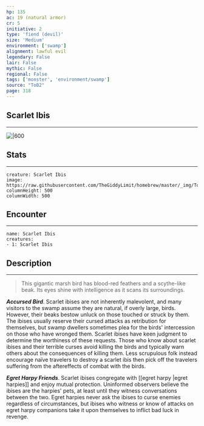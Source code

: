 ```yaml
---
hp: 135
ac: 19 (natural armor)
cr: 5
initiative: 2
type: 'fiend (devil)'    
size: 'Medium'
environment: ['swamp']
alignment: lawful evil
legendary: False
lair: False
mythic: False
regional: False
tags: ['monster', 'environment/swamp']
source: "ToB2"
page: 318
---
```


## Scarlet Ibis
---

![|600](https://raw.githubusercontent.com/TheGiddyLimit/homebrew/master/_img/ToB2/creature/Scarlet%20Ibis.webp)

## Stats
---

```statblock
creature: Scarlet Ibis
image: https://raw.githubusercontent.com/TheGiddyLimit/homebrew/master/_img/ToB2/creature/token/Scarlet%20Ibis%20%28Token%29.png
columnHeight: 500
columnWidth: 500
```

## Encounter
---

```encounter-table
name: Scarlet Ibis
creatures:
- 1: Scarlet Ibis
```

## Description
---
>This gigantic marsh bird has blood-red feathers and a scythe-like beak. Its eyes shine with intelligence as it scans its surroundings.

**_Accursed Bird_**. Scarlet ibises are not inherently malevolent, and many visitors to the swamp assume they are natural, if overly large, birds. However, their beaks bestow unluck on those touched or struck by them. The ibises usually reserve their cursed attacks as retribution for themselves, but swamp dwellers sometimes plea for the birds' intercession on those who have wronged them. Scarlet ibises have keen judgment to determine the worthiness of these requests.
Those who know about scarlet ibises and their terrible curses avoid killing the birds and typically warn others about the consequences of killing them. Less scrupulous folk instead encourage naïve travelers to destroy a scarlet ibis then pick off the travelers suffering from the aftereffects of combat with the birds.

**_Egret Harpy Friends_**. Scarlet ibises congregate with [[egret harpy \|egret harpies]] and enjoy mutual protection. Uninformed observers believe the ibises are the harpies' pets, at least until they witness conversations between the two. Egret harpies never ask the ibises to curse enemies regardless of circumstances, but ibises who witness or know of attacks on egret harpy companions take it upon themselves to inflict bad luck in revenge.






